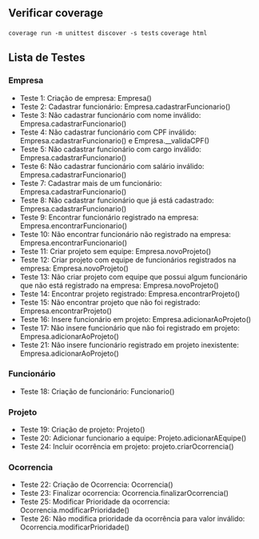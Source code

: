 ## Verificar coverage

`coverage run -m unittest discover -s tests`
`coverage html`

## Lista de Testes

### Empresa
- Teste 1: Criação de empresa: Empresa()
- Teste 2: Cadastrar funcionário: Empresa.cadastrarFuncionario()
- Teste 3: Não cadastrar funcionário com nome inválido: Empresa.cadastrarFuncionario()
- Teste 4: Não cadastrar funcionário com CPF inválido: Empresa.cadastrarFuncionario() e Empresa.\_\_validaCPF()
- Teste 5: Não cadastrar funcionário com cargo inválido: Empresa.cadastrarFuncionario()
- Teste 6: Não cadastrar funcionário com salário inválido: Empresa.cadastrarFuncionario()
- Teste 7: Cadastrar mais de um funcionário: Empresa.cadastrarFuncionario()
- Teste 8: Não cadastrar funcionário que já está cadastrado: Empresa.cadastrarFuncionario()
- Teste 9: Encontrar funcionário registrado na empresa: Empresa.encontrarFuncionario()
- Teste 10: Não encontrar funcionário não registrado na empresa: Empresa.encontrarFuncionario()
- Teste 11: Criar projeto sem equipe: Empresa.novoProjeto()
- Teste 12: Criar projeto com equipe de funcionários registrados na empresa: Empresa.novoProjeto()
- Teste 13: Não criar projeto com equipe que possui algum funcionário que não está registrado na empresa: Empresa.novoProjeto()
- Teste 14: Encontrar projeto registrado: Empresa.encontrarProjeto()
- Teste 15: Não encontrar projeto que não foi registrado: Empresa.encontrarProjeto()
- Teste 16: Insere funcionário em projeto: Empresa.adicionarAoProjeto()
- Teste 17: Não insere funcionário que não foi registrado em projeto: Empresa.adicionarAoProjeto()
- Teste 21: Não insere funcionário registrado em projeto inexistente: Empresa.adicionarAoProjeto()

### Funcionário
- Teste 18: Criação de funcionário: Funcionario()

### Projeto
- Teste 19: Criação de projeto: Projeto()
- Teste 20: Adicionar funcionario a equipe: Projeto.adicionarAEquipe()
- Teste 24: Incluir ocorrência em projeto: projeto.criarOcorrencia()

### Ocorrencia
- Teste 22: Criação de Ocorrencia: Ocorrencia()
- Teste 23: Finalizar ocorrencia: Ocorrencia.finalizarOcorrencia()
- Teste 25: Modificar Prioridade da ocorrencia: Ocorrencia.modificarPrioridade()
- Teste 26: Não modifica prioridade da ocorrência para valor inválido: Ocorrencia.modificarPrioridade()
